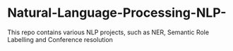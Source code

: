 # Natural-Language-Processing-NLP-
This repo contains various NLP projects, such as NER, Semantic Role Labelling and Conference resolution
